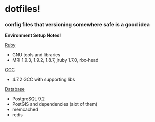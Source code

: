 dotfiles!
=========

### config files that versioning somewhere safe is a good idea

__Environment Setup Notes!__

[Ruby](RubyDevSetup.md)

* GNU tools and libraries
* MRI 1.9.3, 1.9.2, 1.8.7, jruby 1.7.0, rbx-head

[GCC](GccDevSetup.md)

* 4.7.2 GCC with supporting libs

[Database](DatabaseSetup.md)

* PostgreSQL 9.2
* PostGIS and dependencies (alot of them)
* memcached
* redis
